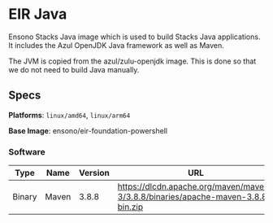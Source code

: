 # EIR Java

Ensono Stacks Java image which is used to build Stacks Java applications. It includes the Azul OpenJDK Java framework as well as Maven.

The JVM is copied from the azul/zulu-openjdk image. This is done so that we do not need to build Java manually.

## Specs

**Platforms**: `linux/amd64`, `linux/arm64`

**Base Image**: ensono/eir-foundation-powershell

### Software

| Type | Name | Version | URL |
|---|---|---|---|
| Binary | Maven | 3.8.8 | https://dlcdn.apache.org/maven/maven-3/3.8.8/binaries/apache-maven-3.8.8-bin.zip |
